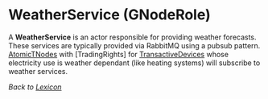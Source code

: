 # WeatherService (GNodeRole)

A **WeatherService** is an actor responsible for providing weather forecasts. These services are typically provided via RabbitMQ using a pubsub pattern. [AtomicTNodes](atomic-t-node)
with [TradingRights] for [TransactiveDevices](transactive-device) whose electricity use is weather dependant (like heating systems) will subscribe to weather services.

_Back to [Lexicon](lexicon.md)_
